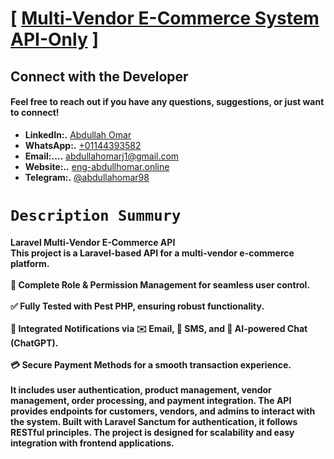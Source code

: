 # [ [Multi-Vendor E-Commerce System API-Only](#) ]

## Connect with the Developer

#### Feel free to reach out if you have any questions, suggestions, or just want to connect!

- **LinkedIn:.** [Abdullah Omar](https://www.linkedin.com/in/abdullah-omar-81196420a?utm_source=share&utm_campaign=share_via&utm_content=profile&utm_medium=android_app)
- **WhatsApp:.** [+01144393582](https://wa.me/01144393582)
- **Email:....** [abdullahomarj1@gmail.com](abdullahomarj1@gmail.com)
- **Website:..** [eng-abdullhomar.online](https://www.eng-abdullahomar.online)
- **Telegram:.** [@abdullahomar98](https://t.me/abdullahomar98)


# ``Description Summury``
#### Laravel Multi-Vendor E-Commerce API <br> This project is a Laravel-based API for a multi-vendor e-commerce platform. <br><br>🚀 Complete Role & Permission Management for seamless user control.<br><br>✅ Fully Tested with Pest PHP, ensuring robust functionality. <br><br> 🔔 Integrated Notifications via ✉️ Email, 📩 SMS, and 🤖 AI-powered Chat (ChatGPT). <br><br> 💳 Secure Payment Methods for a smooth transaction experience.<br><br> It includes user authentication, product management, vendor management, order processing, and payment integration. The API provides endpoints for customers, vendors, and admins to interact with the system. Built with Laravel Sanctum for authentication, it follows RESTful principles. The project is designed for scalability and easy integration with frontend applications.
